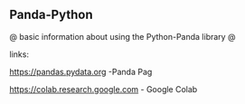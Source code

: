 ## Panda-Python ##

 @ basic information about using the Python-Panda library @
 
 links:
 
 https://pandas.pydata.org -Panda Pag
 
 https://colab.research.google.com - Google Colab
